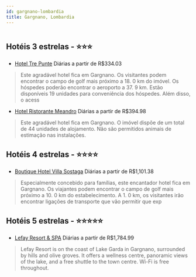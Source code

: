 ```yaml
---
id: gargnano-lombardia
title: Gargnano, Lombardia
---
```


<center><img src="https://photos.hotelbeds.com/giata/21/219925/219925a_hb_a_029.jpg" alt="" /></center>


## Hotéis 3 estrelas - ⭐️⭐️⭐️

-    [Hotel Tre Punte](https://www.hurb.com/hoteis/gargnano/hotel-tre-punte-JNP-JP845114?cmp=18055) Diárias a partir de R$334.03
   > Este agradável hotel fica em Gargnano. Os visitantes podem encontrar o campo de golf mais próximo a 18. 0 km do imóvel. Os hóspedes poderão encontrar o aeroporto a 37. 9 km. Estão disponíveis 19 unidades para conveniência dos hóspedes. Além disso, o acess
-    [Hotel Ristorante Meandro](https://www.hurb.com/hoteis/gargnano/hotel-ristorante-meandro-JNP-JP355026?cmp=18055) Diárias a partir de R$394.98
   > Este agradável hotel fica em Gargnano. O imóvel dispõe de um total de 44 unidades de alojamento. Não são permitidos animais de estimação nas instalações. 

## Hotéis 4 estrelas - ⭐️⭐️⭐️⭐️

-    [Boutique Hotel Villa Sostaga](https://www.hurb.com/hoteis/gargnano/boutique-hotel-villa-sostaga-JNP-JP135674?cmp=18055) Diárias a partir de R$1,101.38
   > Especialmente concebido para famílias, este encantador hotel fica em Gargnano. Os viajantes podem encontrar o campo de golf mais próximo a 10. 0 km do estabelecimento. A 1. 0 km, os visitantes irão encontrar ligações de transporte que vão permitir que exp

## Hotéis 5 estrelas - ⭐️⭐️⭐️⭐️⭐️

-    [Lefay Resort & SPA](https://www.hurb.com/hoteis/gargnano/lefay-resort-spa-JNP-JP392791?cmp=18055) Diárias a partir de R$1,784.99
   > Lefay Resort is on the coast of Lake Garda in Gargnano, surrounded by hills and olive groves. It offers a wellness centre, panoramic views of the lake, and a free shuttle to the town centre. Wi-Fi is free throughout.

